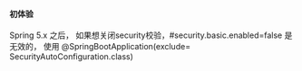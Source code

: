 #### 初体验
Spring 5.x 之后， 如果想关闭security校验，#security.basic.enabled=false 是无效的， 使用
@SpringBootApplication(exclude= SecurityAutoConfiguration.class)




